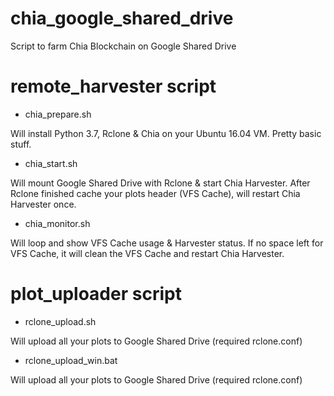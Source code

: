# chia_google_shared_drive
Script to farm Chia Blockchain on Google Shared Drive

# remote_harvester script
-  chia_prepare.sh

Will install Python 3.7, Rclone & Chia on your Ubuntu 16.04 VM. Pretty basic stuff.
-  chia_start.sh

Will mount Google Shared Drive with Rclone & start Chia Harvester. After Rclone finished cache your plots header (VFS Cache), will restart Chia Harvester once.
-  chia_monitor.sh

Will loop and show VFS Cache usage & Harvester status. If no space left for VFS Cache, it will clean the VFS Cache and restart Chia Harvester.

# plot_uploader script
-  rclone_upload.sh

Will upload all your plots to Google Shared Drive (required rclone.conf)
-  rclone_upload_win.bat

Will upload all your plots to Google Shared Drive (required rclone.conf)

